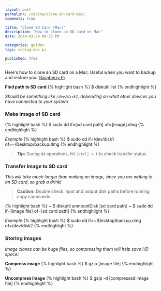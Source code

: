 ```yaml
---
layout: post
permalink: /coding/clone-sd-card-mac/
comments: true

title: "Clone SD Card (Mac)"
description: "How to clone an SD card on Mac"
date: 2014-03-20 08:33 PM

categories: guides
tags: coding mac pi

published: true
---
```


Here's how to clone an SD card on a Mac. Useful when you want to backup and restore your [Raspberry Pi](https://www.raspberrypi.org/).

**Find path to SD card**
{% highlight bash %}
$ diskutil list
{% endhighlight %}

_Should be something like `/dev/disk1`, depending on what other devices you have connected to your system_


### Make image of SD card

{% highlight bash %}
$ sudo dd if=[sd card path] of=[image].dmg
{% endhighlight %}

_Example_
{% highlight bash %}
$ sudo dd if=/dev/disk1 of=~/Desktop/backup.dmg
{% endhighlight %}

> **Tip:** During `dd` operations, hit `[ctrl] + t` to check transfer status


### Transfer image to SD card

_This will take much longer than making an image, since you are writing to an SD card, so grab a drink!_

> **Caution:** Double check input and output disk paths before running copy commands

{% highlight bash %}
~ $ diskutil unmountDisk [sd card path]
~ $ sudo dd if=[image file] of=[sd card path]
{% endhighlight %}

_Example_
{% highlight bash %}
$ sudo dd if=~/Desktop/backup.dmg of=/dev/disk2
{% endhighlight %}


### Storing images

_Image clones can be huge files, so compressing them will help save HD space!_

**Compress image**
{% highlight bash %}
$ gzip [image file]
{% endhighlight %}

**Uncompress image**
{% highlight bash %}
$ gzip -d [compressed image file]
{% endhighlight %}

